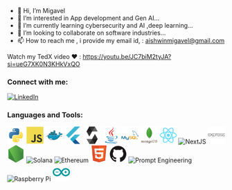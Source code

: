 - 👋 Hi, I’m Migavel
- 👀 I’m interested in App development and Gen AI...
- 🌱 I’m currently learning cybersecurity and AI ,deep learning...
- 💞️ I’m looking to collaborate on software industries...
- 📫 How to reach me , i provide my email id, : aishwinmigavel@gmail.com

Watch my TedX video ♥️ : https://youtu.be/JC7biM2tyJA?si=ueG7XK0N3KHkVxQO

### Connect with me:
[![LinkedIn](https://img.shields.io/badge/LinkedIn-blue?logo=linkedin)](https://www.linkedin.com/in/migavel-d-8aab08257/)




### Languages and Tools:
<p align="left">
  <img src="https://raw.githubusercontent.com/devicons/devicon/master/icons/python/python-original.svg" alt="Python" width="40" height="40"/>
  <img src="https://raw.githubusercontent.com/devicons/devicon/master/icons/javascript/javascript-original.svg" alt="JavaScript" width="40" height="40"/>
  <img src="https://raw.githubusercontent.com/devicons/devicon/master/icons/docker/docker-original.svg" alt="Docker" width="40" height="40"/>

  <img src="https://raw.githubusercontent.com/devicons/devicon/master/icons/flutter/flutter-original.svg" alt="Flutter" width="40" height="40"/>
  <!-- Solidity -->
  <img src="https://raw.githubusercontent.com/devicons/devicon/master/icons/solidity/solidity-original.svg" alt="Solidity" width="40" height="40"/>
  <!-- Java -->
  <img src="https://raw.githubusercontent.com/devicons/devicon/master/icons/java/java-original.svg" alt="Java" width="40" height="40"/>
  <!-- MySQL -->
  <img src="https://raw.githubusercontent.com/devicons/devicon/master/icons/mysql/mysql-original-wordmark.svg" alt="MySQL" width="40" height="40"/>
  <!-- MongoDB -->
  <img src="https://raw.githubusercontent.com/devicons/devicon/master/icons/mongodb/mongodb-original-wordmark.svg" alt="MongoDB" width="40" height="40"/>
  <!-- React -->
  <img src="https://raw.githubusercontent.com/devicons/devicon/master/icons/react/react-original.svg" alt="ReactJS" width="40" height="40"/>
  <!-- Next.js -->
  <img src="https://cdn.jsdelivr.net/gh/devicons/devicon/icons/nextjs/nextjs-original-wordmark.svg" alt="NextJS" width="40" height="40"/>
  <!-- Express.js -->
  <img src="https://raw.githubusercontent.com/devicons/devicon/master/icons/express/express-original-wordmark.svg" alt="ExpressJS" width="40" height="40"/>
  <!-- Node.js -->
  <img src="https://raw.githubusercontent.com/devicons/devicon/master/icons/nodejs/nodejs-original.svg" alt="NodeJS" width="40" height="40"/>
  <!-- Solana -->
  <img src="https://cryptologos.cc/logos/solana-sol-logo.svg?v=024" alt="Solana" width="40" height="40"/>
  <!-- Ethereum -->
  <img src="https://cryptologos.cc/logos/ethereum-eth-logo.svg?v=024" alt="Ethereum" width="40" height="40"/>
  <!-- HTML -->
  <img src="https://raw.githubusercontent.com/devicons/devicon/master/icons/html5/html5-original.svg" alt="HTML" width="40" height="40"/>
   <!-- GitHub -->
  <img src="https://raw.githubusercontent.com/devicons/devicon/master/icons/github/github-original.svg" alt="GitHub" width="40" height="40"/>
  <!-- Prompt Engineering -->
  <img src="https://static.vecteezy.com/system/resources/previews/021/059/825/non_2x/chatgpt-logo-chat-gpt-icon-on-green-background-free-vector.jpg" alt="Prompt Engineering" width="40" height="40"/>
  <!-- Raspberry Pi -->
  <img src="https://upload.wikimedia.org/wikipedia/en/c/cb/Raspberry_Pi_Logo.svg" alt="Raspberry Pi" width="40" height="40"/>
  <!-- Arduino -->
  <img src="https://raw.githubusercontent.com/devicons/devicon/master/icons/arduino/arduino-original.svg" alt="Arduino" width="40" height="40"/>
  <!-- Add more icons as needed -->
</p>


<!---
migavel508/migavel508 is a ✨ special ✨ repository because its `README.md` (this file) appears on your GitHub profile.
You can click the Preview link to take a look at your changes.
--->
